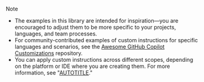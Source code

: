 > [!NOTE]
> * The examples in this library are intended for inspiration—you are encouraged to adjust them to be more specific to your projects, languages, and team processes.
> * For community-contributed examples of custom instructions for specific languages and scenarios, see the [Awesome GitHub Copilot Customizations](https://github.com/github/awesome-copilot/blob/main/docs/README.instructions.md) repository.
> * You can apply custom instructions across different scopes, depending on the platform or IDE where you are creating them. For more information, see "[AUTOTITLE](/copilot/concepts/response-customization)."
